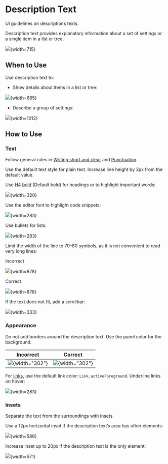 <!-- Copyright 2000-2024 JetBrains s.r.o. and contributors. Use of this source code is governed by the Apache 2.0 license. -->

# Description Text

<link-summary>UI guidelines on descriptions texts.</link-summary>

Description text provides explanatory information about a set of settings or a single item in a list or tree.

![](01_description_text_example.png){width=715}

## When to Use

Use description text to:

* Show details about items in a list or tree:

![](02_use_in_tree.png){width=665}

* Describe a group of settings:

![](03_use_in_settings.png){width=1012}

## How to Use

### Text

Follow general rules in [Writing short and clear](writing_short.md) and [Punctuation](punctuation.md).

Use the default text style for plain text. Increase line height by 3px from the default value.

Use [H4 bold](typography.md) (Default bold) for headings or to highlight important words:

![](04_bold_header.png){width=320}

Use the editor font to highlight code snippets:

![](05_editor_font.png){width=283}

Use bullets for lists:

![](06_bullets.png){width=283}

Limit the width of the line to 70–80 symbols, as it is not convenient to read very long lines:

<format color="Red" style="bold">Incorrect</format>

![](07_width_incorrect.png){width=878}

<format color="Green" style="bold">Correct</format>

![](07_width_correct.png){width=878}

If the text does not fit, add a scrollbar:

![](08_scroll.png){width=333}

### Appearance

Do not add borders around the description text. Use the panel color for the background.

| <format color="Red" style="bold">Incorrect</format> | <format color="Green" style="bold">Correct</format> |
|-----------------------------------------------------|-----------------------------------------------------|
| ![](09_frame_incorrect.png){width="302"}            | ![](09_frame_correct.png){width="302"}              |

For [links](link.md), use the default link color: `Link.activeForeground`. Underline links on hover:

![](10_link.png){width=283}

### Insets

Separate the text from the surroundings with insets.

Use a 12px horizontal inset if the description text’s area has other elements:

![](11_insets_12.png){width=586}

Increase inset up to 20px if the description text is the only element:

![](11_insets_20.png){width=571}

